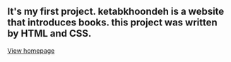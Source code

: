 ## It's my first project. ketabkhoondeh is a website that introduces books. this project was written by HTML and CSS.  

[View homepage](https://mr-mahdiyar.github.io/ketabkhoondeh/)